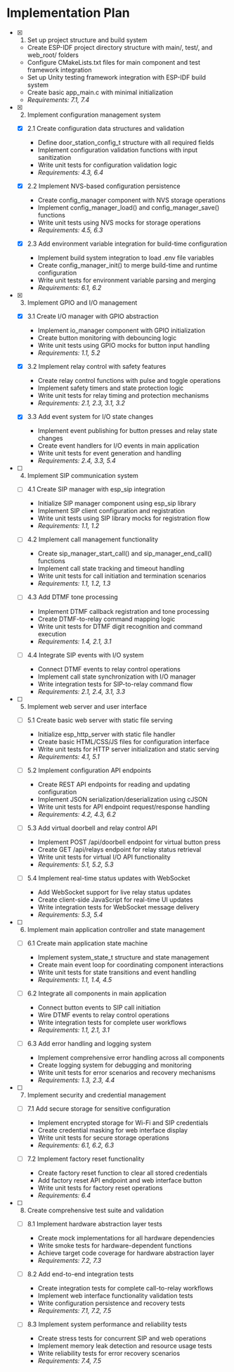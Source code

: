# Implementation Plan

- [x] 1. Set up project structure and build system





  - Create ESP-IDF project directory structure with main/, test/, and web_root/ folders
  - Configure CMakeLists.txt files for main component and test framework integration
  - Set up Unity testing framework integration with ESP-IDF build system
  - Create basic app_main.c with minimal initialization
  - _Requirements: 7.1, 7.4_

- [x] 2. Implement configuration management system





  - [x] 2.1 Create configuration data structures and validation


    - Define door_station_config_t structure with all required fields
    - Implement configuration validation functions with input sanitization
    - Write unit tests for configuration validation logic
    - _Requirements: 4.3, 6.4_

  - [x] 2.2 Implement NVS-based configuration persistence


    - Create config_manager component with NVS storage operations
    - Implement config_manager_load() and config_manager_save() functions
    - Write unit tests using NVS mocks for storage operations
    - _Requirements: 4.5, 6.3_

  - [x] 2.3 Add environment variable integration for build-time configuration


    - Implement build system integration to load .env file variables
    - Create config_manager_init() to merge build-time and runtime configuration
    - Write unit tests for environment variable parsing and merging
    - _Requirements: 6.1, 6.2_

- [x] 3. Implement GPIO and I/O management





  - [x] 3.1 Create I/O manager with GPIO abstraction


    - Implement io_manager component with GPIO initialization
    - Create button monitoring with debouncing logic
    - Write unit tests using GPIO mocks for button input handling
    - _Requirements: 1.1, 5.2_

  - [x] 3.2 Implement relay control with safety features


    - Create relay control functions with pulse and toggle operations
    - Implement safety timers and state protection logic
    - Write unit tests for relay timing and protection mechanisms
    - _Requirements: 2.1, 2.3, 3.1, 3.2_

  - [x] 3.3 Add event system for I/O state changes


    - Implement event publishing for button presses and relay state changes
    - Create event handlers for I/O events in main application
    - Write unit tests for event generation and handling
    - _Requirements: 2.4, 3.3, 5.4_

- [ ] 4. Implement SIP communication system
  - [ ] 4.1 Create SIP manager with esp_sip integration
    - Initialize SIP manager component using esp_sip library
    - Implement SIP client configuration and registration
    - Write unit tests using SIP library mocks for registration flow
    - _Requirements: 1.1, 1.2_

  - [ ] 4.2 Implement call management functionality
    - Create sip_manager_start_call() and sip_manager_end_call() functions
    - Implement call state tracking and timeout handling
    - Write unit tests for call initiation and termination scenarios
    - _Requirements: 1.1, 1.2, 1.3_

  - [ ] 4.3 Add DTMF tone processing
    - Implement DTMF callback registration and tone processing
    - Create DTMF-to-relay command mapping logic
    - Write unit tests for DTMF digit recognition and command execution
    - _Requirements: 1.4, 2.1, 3.1_

  - [ ] 4.4 Integrate SIP events with I/O system
    - Connect DTMF events to relay control operations
    - Implement call state synchronization with I/O manager
    - Write integration tests for SIP-to-relay command flow
    - _Requirements: 2.1, 2.4, 3.1, 3.3_

- [ ] 5. Implement web server and user interface
  - [ ] 5.1 Create basic web server with static file serving
    - Initialize esp_http_server with static file handler
    - Create basic HTML/CSS/JS files for configuration interface
    - Write unit tests for HTTP server initialization and static serving
    - _Requirements: 4.1, 5.1_

  - [ ] 5.2 Implement configuration API endpoints
    - Create REST API endpoints for reading and updating configuration
    - Implement JSON serialization/deserialization using cJSON
    - Write unit tests for API endpoint request/response handling
    - _Requirements: 4.2, 4.3, 6.2_

  - [ ] 5.3 Add virtual doorbell and relay control API
    - Implement POST /api/doorbell endpoint for virtual button press
    - Create GET /api/relays endpoint for relay status retrieval
    - Write unit tests for virtual I/O API functionality
    - _Requirements: 5.1, 5.2, 5.3_

  - [ ] 5.4 Implement real-time status updates with WebSocket
    - Add WebSocket support for live relay status updates
    - Create client-side JavaScript for real-time UI updates
    - Write integration tests for WebSocket message delivery
    - _Requirements: 5.3, 5.4_

- [ ] 6. Implement main application controller and state management
  - [ ] 6.1 Create main application state machine
    - Implement system_state_t structure and state management
    - Create main event loop for coordinating component interactions
    - Write unit tests for state transitions and event handling
    - _Requirements: 1.1, 1.4, 4.5_

  - [ ] 6.2 Integrate all components in main application
    - Connect button events to SIP call initiation
    - Wire DTMF events to relay control operations
    - Write integration tests for complete user workflows
    - _Requirements: 1.1, 2.1, 3.1_

  - [ ] 6.3 Add error handling and logging system
    - Implement comprehensive error handling across all components
    - Create logging system for debugging and monitoring
    - Write unit tests for error scenarios and recovery mechanisms
    - _Requirements: 1.3, 2.3, 4.4_

- [ ] 7. Implement security and credential management
  - [ ] 7.1 Add secure storage for sensitive configuration
    - Implement encrypted storage for Wi-Fi and SIP credentials
    - Create credential masking for web interface display
    - Write unit tests for secure storage operations
    - _Requirements: 6.1, 6.2, 6.3_

  - [ ] 7.2 Implement factory reset functionality
    - Create factory reset function to clear all stored credentials
    - Add factory reset API endpoint and web interface button
    - Write unit tests for factory reset operations
    - _Requirements: 6.4_

- [ ] 8. Create comprehensive test suite and validation
  - [ ] 8.1 Implement hardware abstraction layer tests
    - Create mock implementations for all hardware dependencies
    - Write smoke tests for hardware-dependent functions
    - Achieve target code coverage for hardware abstraction layer
    - _Requirements: 7.2, 7.3_

  - [ ] 8.2 Add end-to-end integration tests
    - Create integration tests for complete call-to-relay workflows
    - Implement web interface functionality validation tests
    - Write configuration persistence and recovery tests
    - _Requirements: 7.1, 7.2, 7.5_

  - [ ] 8.3 Implement system performance and reliability tests
    - Create stress tests for concurrent SIP and web operations
    - Implement memory leak detection and resource usage tests
    - Write reliability tests for error recovery scenarios
    - _Requirements: 7.4, 7.5_